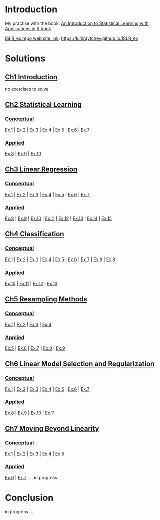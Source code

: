 # Introduction

My practise with the book: [An Introduction to Statistical Learning with Applications in R book](http://www-bcf.usc.edu/~gareth/ISL/) 

[ISLR_ex repo web site link](https://kirilraytchev.github.io/ISLR_ex): https://kirilraytchev.github.io/ISLR_ex

# Solutions

## [Ch1 Introduction]() 

no exercises to solve

## [Ch2 Statistical Learning](https://kirilraytchev.github.io/ISLR_ex/Ch2.html)

### [Conceptual](https://kirilraytchev.github.io/ISLR_ex/Ch2.html#conceptual)

[Ex.1](https://kirilraytchev.github.io/ISLR_ex/Ch2.html#ex1) |
[Ex.2](https://kirilraytchev.github.io/ISLR_ex/Ch2.html#ex2) |
[Ex.3](https://kirilraytchev.github.io/ISLR_ex/Ch2.html#ex3) |
[Ex.4](https://kirilraytchev.github.io/ISLR_ex/Ch2.html#ex4) |
[Ex.5](https://kirilraytchev.github.io/ISLR_ex/Ch2.html#ex5) |
[Ex.6](https://kirilraytchev.github.io/ISLR_ex/Ch2.html#ex6) |
[Ex.7](https://kirilraytchev.github.io/ISLR_ex/Ch2.html#ex7)

### [Applied](https://kirilraytchev.github.io/ISLR_ex/Ch2.html#applied)

[Ex.8](https://kirilraytchev.github.io/ISLR_ex/Ch2.html#ex8) |
[Ex.9](https://kirilraytchev.github.io/ISLR_ex/Ch2.html#ex9) |
[Ex.10](https://kirilraytchev.github.io/ISLR_ex/Ch2.html#ex10) 

## [Ch3 Linear Regression](https://kirilraytchev.github.io/ISLR_ex/Ch3.html)

### [Conceptual](https://kirilraytchev.github.io/ISLR_ex/Ch3.html#conceptual)

[Ex.1](https://kirilraytchev.github.io/ISLR_ex/Ch3.html#ex1) |
[Ex.2](https://kirilraytchev.github.io/ISLR_ex/Ch3.html#ex2) |
[Ex.3](https://kirilraytchev.github.io/ISLR_ex/Ch3.html#ex3) |
[Ex.4](https://kirilraytchev.github.io/ISLR_ex/Ch3.html#ex4) |
[Ex.5](https://kirilraytchev.github.io/ISLR_ex/Ch3.html#ex5) |
[Ex.6](https://kirilraytchev.github.io/ISLR_ex/Ch3.html#ex6) |
[Ex.7](https://kirilraytchev.github.io/ISLR_ex/Ch3.html#ex7)

### [Applied](https://kirilraytchev.github.io/ISLR_ex/Ch3.html#applied)

[Ex.8](https://kirilraytchev.github.io/ISLR_ex/Ch3.html#ex8) |
[Ex.9](https://kirilraytchev.github.io/ISLR_ex/Ch3.html#ex9) |
[Ex.10](https://kirilraytchev.github.io/ISLR_ex/Ch3.html#ex10) |
[Ex.11](https://kirilraytchev.github.io/ISLR_ex/Ch3.html#ex11) |
[Ex.12](https://kirilraytchev.github.io/ISLR_ex/Ch3.html#ex12) |
[Ex.13](https://kirilraytchev.github.io/ISLR_ex/Ch3.html#ex13) |
[Ex.14](https://kirilraytchev.github.io/ISLR_ex/Ch3.html#ex14) |
[Ex.15](https://kirilraytchev.github.io/ISLR_ex/Ch3.html#ex15) 

## [Ch4 Classification](https://kirilraytchev.github.io/ISLR_ex/Ch4.html) 

### [Conceptual](https://kirilraytchev.github.io/ISLR_ex/Ch4.html#conceptual)

[Ex.1](https://kirilraytchev.github.io/ISLR_ex/Ch4.html#ex1) |
[Ex.2](https://kirilraytchev.github.io/ISLR_ex/Ch4.html#ex2) |
[Ex.3](https://kirilraytchev.github.io/ISLR_ex/Ch4.html#ex3) |
[Ex.4](https://kirilraytchev.github.io/ISLR_ex/Ch4.html#ex4) |
[Ex.5](https://kirilraytchev.github.io/ISLR_ex/Ch4.html#ex5) |
[Ex.6](https://kirilraytchev.github.io/ISLR_ex/Ch4.html#ex6) |
[Ex.7](https://kirilraytchev.github.io/ISLR_ex/Ch4.html#ex7) |
[Ex.8](https://kirilraytchev.github.io/ISLR_ex/Ch4.html#ex8) |
[Ex.9](https://kirilraytchev.github.io/ISLR_ex/Ch4.html#ex9)

### [Applied](https://kirilraytchev.github.io/ISLR_ex/Ch4.html#applied)

[Ex.10](https://kirilraytchev.github.io/ISLR_ex/Ch4.html#ex10) |
[Ex.11](https://kirilraytchev.github.io/ISLR_ex/Ch4.html#ex11) |
[Ex.12](https://kirilraytchev.github.io/ISLR_ex/Ch4.html#ex12) |
[Ex.13](https://kirilraytchev.github.io/ISLR_ex/Ch4.html#ex13) 

## [Ch5 Resampling Methods](https://kirilraytchev.github.io/ISLR_ex/Ch5.html) 

### [Conceptual](https://kirilraytchev.github.io/ISLR_ex/Ch5.html#conceptual)

[Ex.1](https://kirilraytchev.github.io/ISLR_ex/Ch5.html#ex1) |
[Ex.2](https://kirilraytchev.github.io/ISLR_ex/Ch5.html#ex2) | 
[Ex.3](https://kirilraytchev.github.io/ISLR_ex/Ch5.html#ex3) |
[Ex.4](https://kirilraytchev.github.io/ISLR_ex/Ch5.html#ex4)

### [Applied](https://kirilraytchev.github.io/ISLR_ex/Ch5.html#applied)

[Ex.5](https://kirilraytchev.github.io/ISLR_ex/Ch5.html#ex5) |
[Ex.6](https://kirilraytchev.github.io/ISLR_ex/Ch5.html#ex6) |
[Ex.7](https://kirilraytchev.github.io/ISLR_ex/Ch5.html#ex7) |
[Ex.8](https://kirilraytchev.github.io/ISLR_ex/Ch5.html#ex8) |
[Ex.9](https://kirilraytchev.github.io/ISLR_ex/Ch5.html#ex9)

## [Ch6 Linear Model Selection and Regularization](https://kirilraytchev.github.io/ISLR_ex/Ch6.html) 

### [Conceptual](https://kirilraytchev.github.io/ISLR_ex/Ch6.html#conceptual)

[Ex.1](https://kirilraytchev.github.io/ISLR_ex/Ch6.html#ex1) |
[Ex.2](https://kirilraytchev.github.io/ISLR_ex/Ch6.html#ex2) |
[Ex.3](https://kirilraytchev.github.io/ISLR_ex/Ch6.html#ex3) |
[Ex.4](https://kirilraytchev.github.io/ISLR_ex/Ch6.html#ex4) |
[Ex.5](https://kirilraytchev.github.io/ISLR_ex/Ch6.html#ex5) |
[Ex.6](https://kirilraytchev.github.io/ISLR_ex/Ch6.html#ex6) |
[Ex.7](https://kirilraytchev.github.io/ISLR_ex/Ch6.html#ex7)

### [Applied](https://kirilraytchev.github.io/ISLR_ex/Ch6.html#applied)

[Ex.8](https://kirilraytchev.github.io/ISLR_ex/Ch6.html#ex8) |
[Ex.9](https://kirilraytchev.github.io/ISLR_ex/Ch6.html#ex9) |
[Ex.10](https://kirilraytchev.github.io/ISLR_ex/Ch6.html#ex10) |
[Ex.11](https://kirilraytchev.github.io/ISLR_ex/Ch6.html#ex11) 

## [Ch7 Moving Beyond Linearity](https://kirilraytchev.github.io/ISLR_ex/Ch7.html) 

### [Conceptual](https://kirilraytchev.github.io/ISLR_ex/Ch7.html#conceptual)

[Ex.1](https://kirilraytchev.github.io/ISLR_ex/Ch7.html#ex1) |
[Ex.2](https://kirilraytchev.github.io/ISLR_ex/Ch7.html#ex2) |
[Ex.3](https://kirilraytchev.github.io/ISLR_ex/Ch7.html#ex3) |
[Ex.4](https://kirilraytchev.github.io/ISLR_ex/Ch7.html#ex4) |
[Ex.5](https://kirilraytchev.github.io/ISLR_ex/Ch7.html#ex5) 

### [Applied](https://kirilraytchev.github.io/ISLR_ex/Ch7.html#applied)

[Ex.6](https://kirilraytchev.github.io/ISLR_ex/Ch7.html#ex6) |
[Ex.7](https://kirilraytchev.github.io/ISLR_ex/Ch7.html#ex7) .... in progress

# Conclusion

in progress ....